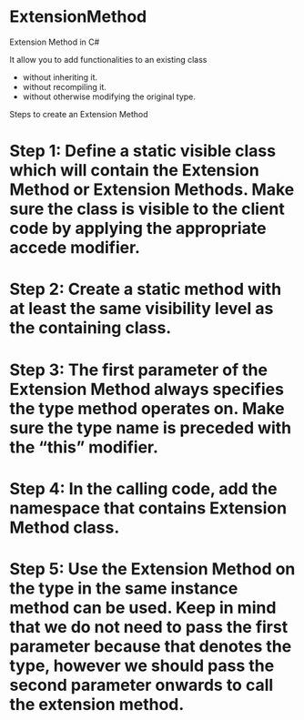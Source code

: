# ExtensionMethod
Extension Method in C#

It allow you to add functionalities to an existing class
- without inheriting it.
- without recompiling it.
- without otherwise modifying the original type.

Steps to create an Extension Method

# Step 1: Define a static visible class which will contain the Extension Method or Extension Methods. Make sure the class is visible to the client code by applying the appropriate accede modifier.

# Step 2: Create a static method with at least the same visibility level as the containing class.

# Step 3: The first parameter of the Extension Method always specifies the type method operates on. Make sure the type name is preceded with the “this” modifier.

# Step 4: In the calling code, add the namespace that contains Extension Method class.

# Step 5: Use the Extension Method on the type in the same instance method can be used. Keep in mind that we do not need to pass the first parameter because that denotes the type, however we should pass the second parameter onwards to call the extension method.


